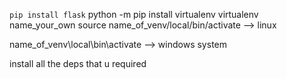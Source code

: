 `pip install flask`
python -m pip install virtualenv
virtualenv name_your_own
source name_of_venv/local/bin/activate --> linux

name_of_venv\local\bin\activate --> windows system

install all the deps that u required
